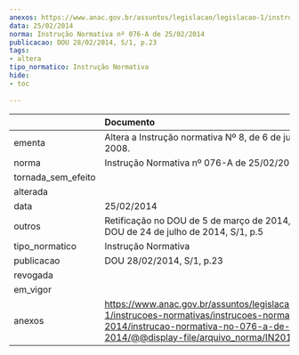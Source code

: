 ```yaml
---
anexos: https://www.anac.gov.br/assuntos/legislacao/legislacao-1/instrucoes-normativas/instrucoes-normativas-2014/instrucao-normativa-no-076-a-de-25-02-2014/@@display-file/arquivo_norma/IN2014-0076.pdf
data: 25/02/2014
norma: Instrução Normativa nº 076-A de 25/02/2014
publicacao: DOU 28/02/2014, S/1, p.23
tags:
- altera
tipo_normatico: Instrução Normativa
hide: 
- toc 
 
---
```


|                    | Documento                                                                                                                                                                                         |
|:-------------------|:--------------------------------------------------------------------------------------------------------------------------------------------------------------------------------------------------|
| ementa             | Altera a Instrução normativa Nº 8, de 6 de junho de 2008.                                                                                                                                         |
| norma              | Instrução Normativa nº 076-A de 25/02/2014                                                                                                                                                        |
| tornada_sem_efeito |                                                                                                                                                                                                   |
| alterada           |                                                                                                                                                                                                   |
| data               | 25/02/2014                                                                                                                                                                                        |
| outros             | Retificação no DOU de 5 de março de 2014, S/1, p.5 e DOU de 24 de julho de 2014, S/1, p.5                                                                                                         |
| tipo_normatico     | Instrução Normativa                                                                                                                                                                               |
| publicacao         | DOU 28/02/2014, S/1, p.23                                                                                                                                                                         |
| revogada           |                                                                                                                                                                                                   |
| em_vigor           |                                                                                                                                                                                                   |
| anexos             | https://www.anac.gov.br/assuntos/legislacao/legislacao-1/instrucoes-normativas/instrucoes-normativas-2014/instrucao-normativa-no-076-a-de-25-02-2014/@@display-file/arquivo_norma/IN2014-0076.pdf |